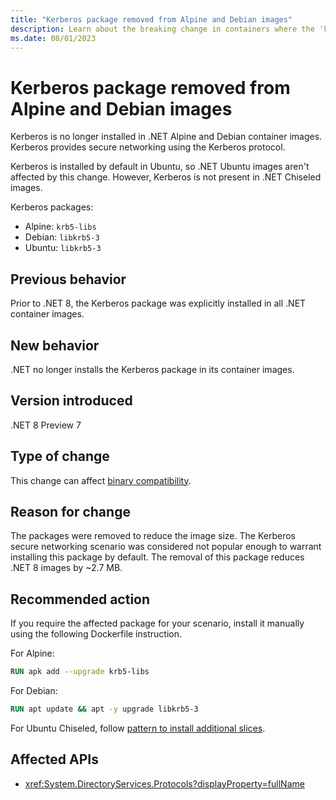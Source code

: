 ```yaml
---
title: "Kerberos package removed from Alpine and Debian images"
description: Learn about the breaking change in containers where the 'krb5-libs' package was removed from .NET container images.
ms.date: 08/01/2023
---
```

# Kerberos package removed from Alpine and Debian images

Kerberos is no longer installed in .NET Alpine and Debian container images. Kerberos provides secure networking using the Kerberos protocol.

Kerberos is installed by default in Ubuntu, so .NET Ubuntu images aren't affected by this change. However, Kerberos is not present in .NET Chiseled images.

Kerberos packages:

- Alpine: `krb5-libs`
- Debian: `libkrb5-3`
- Ubuntu: `libkrb5-3`

## Previous behavior

Prior to .NET 8, the Kerberos package was explicitly installed in all .NET container images.

## New behavior

.NET no longer installs the Kerberos package in its container images.

## Version introduced

.NET 8 Preview 7

## Type of change

This change can affect [binary compatibility](../../categories.md#binary-compatibility).

## Reason for change

The packages were removed to reduce the image size. The Kerberos secure networking scenario was considered not popular enough to warrant installing this package by default. The removal of this package reduces .NET 8 images by ~2.7 MB.

## Recommended action

If you require the affected package for your scenario, install it manually using the following Dockerfile instruction.

For Alpine:

```dockerfile
RUN apk add --upgrade krb5-libs
```

For Debian:

```dockerfile
RUN apt update && apt -y upgrade libkrb5-3
```

For Ubuntu Chiseled, follow [pattern to install additional slices](https://github.com/ubuntu-rocks/dotnet/issues/21).

## Affected APIs

- <xref:System.DirectoryServices.Protocols?displayProperty=fullName>
